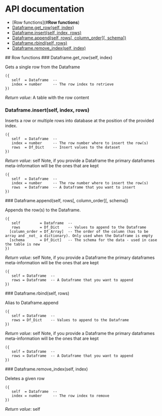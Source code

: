 # API documentation

- [Row functions](#__Row functions__)
- [Dataframe.get_row(self, index)](#Dataframe.get_row)
- [Dataframe.insert(self, index, rows)](#Dataframe.insert)
- [Dataframe.append(self, rows[, column_order][, schema])](#Dataframe.append)
- [Dataframe.rbind(self, rows)](#Dataframe.rbind)
- [Dataframe.remove_index(self, index)](#Dataframe.remove_index)

<a name="__Row functions__">
## Row functions

<a name="Dataframe.get_row">
### Dataframe.get_row(self, index)

Gets a single row from the Dataframe

```
({
   self  = Dataframe  -- 
   index = number     -- The row index to retrieve
})
```

_Return value_: A table with the row content
<a name="Dataframe.insert">
### Dataframe.insert(self, index, rows)

Inserts a row or multiple rows into database at the position of the provided index.

```
({
   self  = Dataframe  -- 
   index = number     -- The row number where to insert the row(s)
   rows  = Df_Dict    -- Insert values to the dataset
})
```

_Return value_: self
Note, if you provide a Dataframe the primary dataframes meta-information will
be the ones that are kept

```
({
   self  = Dataframe  -- 
   index = number     -- The row number where to insert the row(s)
   rows  = Dataframe  -- A Dataframe that you want to insert
})
```

<a name="Dataframe.append">
### Dataframe.append(self, rows[, column_order][, schema])

Appends the row(s) to the Dataframe.

```
({
   self         = Dataframe  -- 
   rows         = Df_Dict    -- Values to append to the Dataframe
  [column_order = Df_Array]  -- The order of the column (has to be array and _not_ a dictionary). Only used when the Dataframe is empty
  [schema       = Df_Dict]   -- The schema for the data - used in case the table is new
})
```

_Return value_: self
Note, if you provide a Dataframe the primary dataframes meta-information will
be the ones that are kept

```
({
   self = Dataframe  -- 
   rows = Dataframe  -- A Dataframe that you want to append
})
```

<a name="Dataframe.rbind">
### Dataframe.rbind(self, rows)

Alias to Dataframe.append

```
({
   self = Dataframe  -- 
   rows = Df_Dict    -- Values to append to the Dataframe
})
```

_Return value_: self
Note, if you provide a Dataframe the primary dataframes meta-information will
be the ones that are kept

```
({
   self = Dataframe  -- 
   rows = Dataframe  -- A Dataframe that you want to append
})
```

<a name="Dataframe.remove_index">
### Dataframe.remove_index(self, index)

Deletes a given row

```
({
   self  = Dataframe  -- 
   index = number     -- The row index to remove
})
```

_Return value_: self